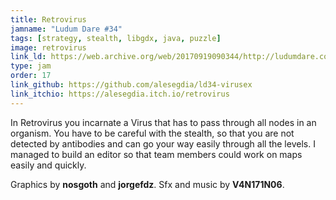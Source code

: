```yaml
---
title: Retrovirus
jamname: "Ludum Dare #34"
tags: [strategy, stealth, libgdx, java, puzzle]
image: retrovirus
link_ld: https://web.archive.org/web/20170919090344/http://ludumdare.com/compo/ludum-dare-34/?action=preview&uid=44038
type: jam
order: 17
link_github: https://github.com/alesegdia/ld34-virusex
link_itchio: https://alesegdia.itch.io/retrovirus
---
```


In Retrovirus you incarnate a Virus that has to pass through all nodes in an organism. You have to be careful
with the stealth, so that you are not detected by antibodies and can go your way easily through all the levels.
I managed to build an editor so that team members could work on maps easily and quickly.

Graphics by **nosgoth** and **jorgefdz**. Sfx and music by **V4N171N06**.
